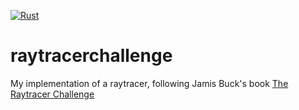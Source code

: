 [![Rust](https://github.com/Jupp56/raytracerchallenge/actions/workflows/ci.yaml/badge.svg)](https://github.com/Jupp56/raytracerchallenge/actions/workflows/ci.yaml)

# raytracerchallenge

My implementation of a raytracer, following Jamis Buck's book [The Raytracer Challenge](http://raytracerchallenge.com/)
